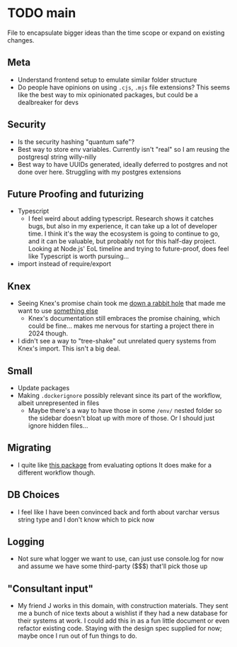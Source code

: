 # TODO main

File to encapsulate bigger ideas than the time scope or expand on existing changes.

## Meta

- Understand frontend setup to emulate similar folder structure
- Do people have opinions on using `.cjs`, `.mjs` file extensions? This seems like the best way to mix opinionated packages, but could be a dealbreaker for devs

## Security

- Is the security hashing "quantum safe"?
- Best way to store env variables. Currently isn't "real" so I am reusing the postgresql string willy-nilly
- Best way to have UUIDs generated, ideally deferred to postgres and not done over here. Struggling with my postgres extensions

## Future Proofing and futurizing

- Typescript
  - I feel weird about adding typescript. Research shows it catches bugs, but also in my experience, it can take up a lot of developer time.
    I think it's the way the ecosystem is going to continue to go, and it can be valuable, but probably not for this half-day project.
    Looking at Node.js' EoL timeline and trying to future-proof, does feel like Typescript is worth pursuing...
- import instead of require/export

## Knex

- Seeing Knex's promise chain took me [down a rabbit hole](https://gajus.medium.com/stop-using-knex-js-and-earn-30-bf410349856c) that made me want to use [something else](https://github.com/gajus/slonik)
  - Knex's documentation still embraces the promise chaining, which could be fine... makes me nervous for starting a project there in 2024 though.
- I didn't see a way to "tree-shake" out unrelated query systems from Knex's import.
  This isn't a big deal.

## Small

- Update packages
- Making `.dockerignore` possibly relevant since its part of the workflow, albeit unrepresented in files
  - Maybe there's a way to have those in some `/env/` nested folder so the sidebar doesn't bloat up with more of those.
      Or I should just ignore hidden files...

## Migrating

- I quite like [this package](https://salsita.github.io/node-pg-migrate/) from evaluating options
  It does make for a different workflow though.

## DB Choices

- I feel like I have been convinced back and forth about varchar versus string type and I don't know which to pick now

## Logging

- Not sure what logger we want to use, can just use console.log for now and assume we have some third-party ($$$) that'll pick those up

## "Consultant input"

- My friend J works in this domain, with construction materials.
  They sent me a bunch of nice texts about a wishlist if they had a new database for their systems at work.
  I could add this in as a fun little document or even refactor existing code.
  Staying with the design spec supplied for now; maybe once I run out of fun things to do.

